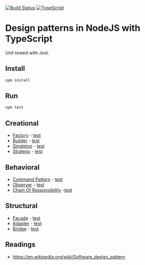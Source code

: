 [![Build Status](https://travis-ci.org/Innovic-io/design-patterns-nodejs-with-typescript.svg?branch=master)](https://travis-ci.org/Innovic-io/design-patterns-nodejs-with-typescript)
[![TypeScript](https://badges.frapsoft.com/typescript/love/typescript.png?v=101)](https://github.com/ellerbrock/typescript-badges/)

# Design patterns in NodeJS with TypeScript

Unit tested with Jest.

## Install

```bash
npm install
```

## Run

```bash
npm test
```

## Creational

- [Factory](src/creational/factory.ts) - [test](src/creational/factory.spec.ts)
- [Builder](src/creational/builder.ts) - [test](src/creational/builder.spec.ts)
- [Singleton](src/creational/singleton.ts) - [test](src/creational/singleton.spec.ts)
- [Strategy](src/behavioral/strategy/strategy.ts) - [test](src/behavioral/strategy/strategy.spec.ts)

## Behavioral

- [Command Pattern](src/behavioral/command.ts) - [test](src/behavioral/command.spec.ts)
- [Observer](src/behavioral/observer.ts) - [test](src/behavioral/observer.spec.ts) 
- [Chain Of Responsibility](src/behavioral/chain_of_responsibility.ts) -[test](src/behavioral/chain_of_responsibility.spec.ts)

## Structural

- [Facade](src/structural/facade/facade.ts) - [test](src/structural/facade/facade.spec.ts)
- [Adapter](src/structural/adapter/adapter.ts) - [test](src/structural/adapter/adapter.spec.ts)
- [Bridge](src/structural/bridge/bridge.ts) - [test](src/structural/bridge/bridge.spec.ts)

## Readings

- https://en.wikipedia.org/wiki/Software_design_pattern
